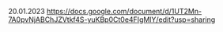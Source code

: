20.01.2023
https://docs.google.com/document/d/1UT2Mn-7A0pvNjABChJZVtkf4S-yuKBp0Ct0e4FIgMlY/edit?usp=sharing
